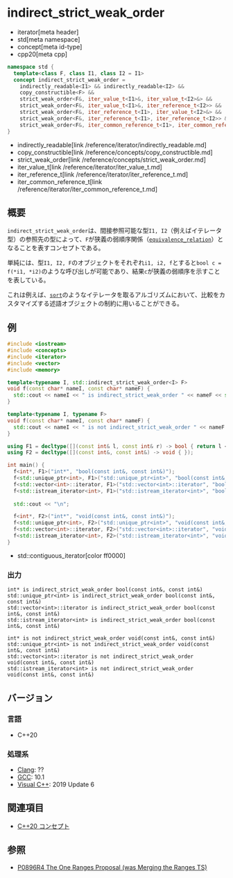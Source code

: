 # indirect_strict_weak_order
* iterator[meta header]
* std[meta namespace]
* concept[meta id-type]
* cpp20[meta cpp]

```cpp
namespace std {
  template<class F, class I1, class I2 = I1>
  concept indirect_strict_weak_order =
    indirectly_readable<I1> && indirectly_readable<I2> &&
    copy_constructible<F> &&
    strict_weak_order<F&, iter_value_t<I1>&, iter_value_t<I2>&> &&
    strict_weak_order<F&, iter_value_t<I1>&, iter_reference_t<I2>> &&
    strict_weak_order<F&, iter_reference_t<I1>, iter_value_t<I2>&> &&
    strict_weak_order<F&, iter_reference_t<I1>, iter_reference_t<I2>> &&
    strict_weak_order<F&, iter_common_reference_t<I1>, iter_common_reference_t<I2>>;
}
```
* indirectly_readable[link /reference/iterator/indirectly_readable.md]
* copy_constructible[link /reference/concepts/copy_constructible.md]
* strict_weak_order[link /reference/concepts/strict_weak_order.md]
* iter_value_t[link /reference/iterator/iter_value_t.md]
* iter_reference_t[link /reference/iterator/iter_reference_t.md]
* iter_common_reference_t[link /reference/iterator/iter_common_reference_t.md]

## 概要

`indirect_strict_weak_order`は、間接参照可能な型`I1, I2`（例えばイテレータ型）の参照先の型によって、`F`が狭義の弱順序関係（[`equivalence_relation`](/reference/concepts/equivalence_relation.md)）となることを表すコンセプトである。

単純には、型`I1, I2, F`のオブジェクトをそれぞれ`i1, i2, f`とすると`bool c = f(*i1, *i2)`のような呼び出しが可能であり、結果`c`が狭義の弱順序を示すことを表している。

これは例えば、[`sort`](/reference/algorithm/sort.md)のようなイテレータを取るアルゴリズムにおいて、比較をカスタマイズする述語オブジェクトの制約に用いることができる。

## 例
```cpp example
#include <iostream>
#include <concepts>
#include <iterator>
#include <vector>
#include <memory>

template<typename I, std::indirect_strict_weak_order<I> F>
void f(const char* nameI, const char* nameF) {
  std::cout << nameI << " is indirect_strict_weak_order " << nameF << std::endl;
}

template<typename I, typename F>
void f(const char* nameI, const char* nameF) {
  std::cout << nameI << " is not indirect_strict_weak_order " << nameF << std::endl;
}

using F1 = decltype([](const int& l, const int& r) -> bool { return l < r; });
using F2 = decltype([](const int&, const int&) -> void { });

int main() {
  f<int*, F1>("int*", "bool(const int&, const int&)");
  f<std::unique_ptr<int>, F1>("std::unique_ptr<int>", "bool(const int&, const int&)");
  f<std::vector<int>::iterator, F1>("std::vector<int>::iterator", "bool(const int&, const int&)");
  f<std::istream_iterator<int>, F1>("std::istream_iterator<int>", "bool(const int&, const int&)");
    
  std::cout << "\n";

  f<int*, F2>("int*", "void(const int&, const int&)");
  f<std::unique_ptr<int>, F2>("std::unique_ptr<int>", "void(const int&, const int&)");
  f<std::vector<int>::iterator, F2>("std::vector<int>::iterator", "void(const int&, const int&)");
  f<std::istream_iterator<int>, F2>("std::istream_iterator<int>", "void(const int&, const int&)");
}
```
* std::contiguous_iterator[color ff0000]

### 出力
```
int* is indirect_strict_weak_order bool(const int&, const int&)
std::unique_ptr<int> is indirect_strict_weak_order bool(const int&, const int&)
std::vector<int>::iterator is indirect_strict_weak_order bool(const int&, const int&)
std::istream_iterator<int> is indirect_strict_weak_order bool(const int&, const int&)

int* is not indirect_strict_weak_order void(const int&, const int&)
std::unique_ptr<int> is not indirect_strict_weak_order void(const int&, const int&)
std::vector<int>::iterator is not indirect_strict_weak_order void(const int&, const int&)
std::istream_iterator<int> is not indirect_strict_weak_order void(const int&, const int&)
```

## バージョン
### 言語
- C++20

### 処理系
- [Clang](/implementation.md#clang): ??
- [GCC](/implementation.md#gcc): 10.1
- [Visual C++](/implementation.md#visual_cpp): 2019 Update 6

## 関連項目

- [C++20 コンセプト](/lang/cpp20/concepts.md)

## 参照

- [P0896R4 The One Ranges Proposal (was Merging the Ranges TS)](http://www.open-std.org/jtc1/sc22/wg21/docs/papers/2018/p0896r4.pdf)
